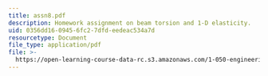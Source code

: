 ```yaml
---
title: assn8.pdf
description: Homework assignment on beam torsion and 1-D elasticity.
uid: 0356dd16-0945-6fc2-7dfd-eedeac534a7d
resourcetype: Document
file_type: application/pdf
file: >-
  https://open-learning-course-data-rc.s3.amazonaws.com/1-050-engineering-mechanics-i-fall-2007/0356dd1609456fc27dfdeedeac534a7d_assn8.pdf
---
```

